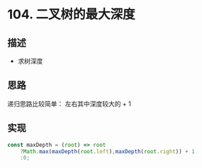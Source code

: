 # 104. 二叉树的最大深度
## 描述
- 求树深度
## 思路
递归思路比较简单：
左右其中深度较大的 + 1

## 实现
```javascript
const maxDepth = (root) => root
    ?Math.max(maxDepth(root.left),maxDepth(root.right)) + 1
    :0;
```
